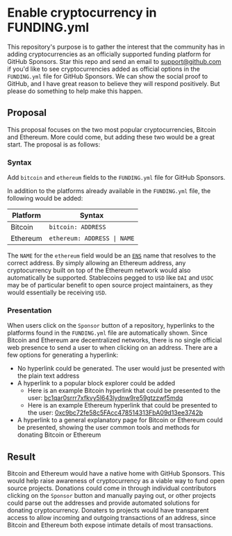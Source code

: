 # Enable cryptocurrency in FUNDING.yml

This repository's purpose is to gather the interest that the community has in adding cryptocurrencies as an officially supported funding platform for GitHub Sponsors. Star this repo and send an email to support@github.com if you'd like to see cryptocurrencies added as official options in the `FUNDING.yml` file for GitHub Sponsors. We can show the social proof to GitHub, and I have great reason to believe they will respond positively. But please do something to help make this happen.

## Proposal

This proposal focuses on the two most popular cryptocurrencies, Bitcoin and Ethereum. More could come, but adding these two would be a great start. The proposal is as follows:

### Syntax

Add `bitcoin` and `ethereum` fields to the `FUNDING.yml` file for GitHub Sponsors.

In addition to the platforms already available in the `FUNDING.yml` file, the following would be added:

| Platform | Syntax |
| --- | --- |
| Bitcoin | `bitcoin: ADDRESS` |
| Ethereum | `ethereum: ADDRESS \| NAME` |

The `NAME` for the `ethereum` field would be an [`ENS`](https://ens.domains/) name that resolves to the correct address. By simply allowing an Ethereum address, any cryptocurrency built on top of the Ethereum network would also automatically be supported. Stablecoins pegged to `USD` like `DAI` and `USDC` may be of particular benefit to open source project maintainers, as they would essentially be receiving `USD`.

### Presentation

When users click on the `Sponsor` button of a repository, hyperlinks to the platforms found in the `FUNDING.yml` file are automatically shown. Since Bitcoin and Ethereum are decentralized networks, there is no single official web presence to send a user to when clicking on an address. There are a few options for generating a hyperlink:

* No hyperlink could be generated. The user would just be presented with the plain text address
* A hyperlink to a popular block explorer could be added
  * Here is an example Bitcoin hyperlink that could be presented to the user: [bc1qar0srrr7xfkvy5l643lydnw9re59gtzzwf5mdq](https://btc.com/bc1qar0srrr7xfkvy5l643lydnw9re59gtzzwf5mdq)
  * Here is an example Ethereum hyperlink that could be presented to the user: [0xc9bc72fe58c5FAcc478514313FbA09d13ee3742b](https://etherscan.io/address/0xc9bc72fe58c5FAcc478514313FbA09d13ee3742b) 
* A hyperlink to a general explanatory page for Bitcoin or Ethereum could be presented, showing the user common tools and methods for donating Bitcoin or Ethereum

## Result

Bitcoin and Ethereum would have a native home with GitHub Sponsors. This would help raise awareness of cryptocurrency as a viable way to fund open source projects. Donations could come in through individual contributors clicking on the `Sponsor` button and manually paying out, or other projects could parse out the addresses and provide automated solutions for donating cryptocurrency. Donaters to projects would have transparent access to allow incoming and outgoing transactions of an address, since Bitcoin and Ethereum both expose intimate details of most transactions.

